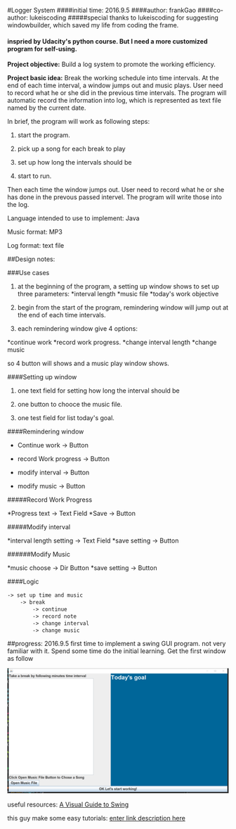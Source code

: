 
#Logger System
####initial time: 2016.9.5
####author: frankGao
####co-author: lukeiscoding
#####special thanks to lukeiscoding for suggesting windowbuilder, which saved my life from coding the frame.
#### inspried by Udacity's python course. But I need a more customized program for self-using.
**Project objective:** Build a log system to promote the working efficiency.

**Project basic idea:** Break the working schedule into time intervals. At the end of each time interval, a window jumps out and music plays. User need to record what he or she did in the previous time intervals. The program will automatic record the information into log, which is represented as text file named by the current date.

In brief, the program will work as following steps:

1. start the program.

1. pick up a song for each break to play

1. set up how long the intervals should be

1. start to run.

Then each time the window jumps out. User need to record what he or she has done in the prevous passed intervel. The program will write those into the log.

Language intended to use to implement: Java

Music format: MP3

Log format: text file

##Design notes:

###Use cases

1. at the beginning of the program, a setting up window shows to set up three parameters:
*interval length
*music file
*today's work objective

2. begin from the start of the program, remindering window will jump out at the end of each time intervals.

3. each remindering window give 4 options:

*continue work
*record work progress.
*change interval length
*change music

so 4 button will shows and a music play window shows.

####Setting up window

1. one text field for setting how long the interval should be

2. one button to chooce the music file.

3. one test field for list today's goal.

####Remindering window

* Continue work  					->	Button

* record Work progress 		->	Button

* modify interval					->	Button

* modify music						->	Button

#####Record Work Progress

*Progress text						->	Text Field
*Save											->	Button

#####Modify interval

*interval length setting	->	Text Field
*save setting							->	Button

######Modify Music

*music choose							->	Dir Button
*save setting							->	Button

####Logic
```
-> set up time and music
	-> break
		-> continue
		-> record note
		-> change interval
		-> change music
```

##progress: 2016.9.5
first time to implement a swing GUI program. not very familiar with it. Spend some time do the initial learning. Get the first window as follow

![enter image description here](https://raw.githubusercontent.com/PosFrank/Logger/master/2016.9.5.png)

useful resources:
[A Visual Guide to Swing](http://web.mit.edu/6.005/www/sp14/psets/ps4/java-6-tutorial/components.html)

this guy make some easy tutorials:
[enter link description here](https://www.youtube.com/user/Creativitytuts/playlists)
